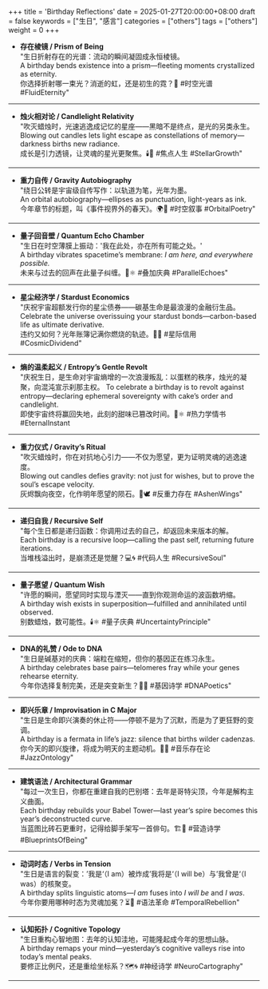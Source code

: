 +++
title = 'Birthday Reflections'
date = 2025-01-27T20:00:00+08:00
draft = false
keywords = ["生日", "感言"]
categories = ["others"]
tags = ["others"]
weight = 0
+++

- **存在棱镜 / Prism of Being**  
"生日折射存在的光谱：流动的瞬间凝固成永恒棱镜。  
A birthday bends existence into a prism—fleeting moments crystallized as eternity.  
你选择折射哪一束光？消逝的虹，还是初生的霓？🌈 #时空光谱 #FluidEternity"  
---

- **烛火相对论 / Candlelight Relativity**  
"吹灭蜡烛时，光速逃逸成记忆的星座——黑暗不是终点，是光的另类永生。  
Blowing out candles lets light escape as constellations of memory—darkness births new radiance.  
成长是引力透镜，让灵魂的星光更聚焦。🕯️🔭 #焦点人生 #StellarGrowth"  
---

- **重力自传 / Gravity Autobiography**  
"绕日公转是宇宙级自传写作：以轨道为笔，光年为墨。  
An orbital autobiography—ellipses as punctuation, light-years as ink.  
今年章节的标题，叫《事件视界外的春天》。🌍📖 #时空叙事 #OrbitalPoetry"  
---

- **量子回音壁 / Quantum Echo Chamber**  
"生日在时空薄膜上振动：'我在此处，亦在所有可能之处。'  
A birthday vibrates spacetime’s membrane: *I am here, and everywhere possible.*  
未来与过去的回声在此量子纠缠。👥⚛️ #叠加庆典 #ParallelEchoes"  
---

- **星尘经济学 / Stardust Economics**  
"庆祝宇宙超额发行你的星尘债券——碳基生命是最浪漫的金融衍生品。  
Celebrate the universe overissuing your stardust bonds—carbon-based life as ultimate derivative.  
违约又如何？光年账簿记满你燃烧的轨迹。💸🌠 #星际信用 #CosmicDividend"  
---

- **熵的温柔起义 / Entropy’s Gentle Revolt**  
"庆祝生日，是生命对宇宙熵增的一次浪漫叛乱：以蛋糕的秩序，烛光的凝聚，向混沌宣示刹那主权。 
To celebrate a birthday is to revolt against entropy—declaring ephemeral sovereignty with cake’s order and candlelight.  
即使宇宙终将赢回失地，此刻的甜味已篡改时间。🎂⚛️ #热力学情书 #EternalInstant  
---

- **重力仪式 / Gravity’s Ritual**  
"吹灭蜡烛时，你在对抗地心引力——不仅为愿望，更为证明灵魂的逃逸速度。  
Blowing out candles defies gravity: not just for wishes, but to prove the soul’s escape velocity.  
灰烬飘向夜空，化作明年愿望的陨石。🌠🕊️ #反重力存在 #AshenWings"  
---

- **递归自我 / Recursive Self**  
"每个生日都是递归函数：你调用过去的自己，却返回未来版本的解。  
Each birthday is a recursive loop—calling the past self, returning future iterations.  
当堆栈溢出时，是崩溃还是觉醒？💻🌀 #代码人生 #RecursiveSoul"  
---

- **量子愿望 / Quantum Wish**  
"许愿的瞬间，愿望同时实现与湮灭——直到你观测命运的波函数坍缩。  
A birthday wish exists in superposition—fulfilled and annihilated until observed.  
别数蜡烛，数可能性。🕯️⚛️ #量子庆典 #UncertaintyPrinciple"  
---  

- **DNA的礼赞 / Ode to DNA**  
"生日是碱基对的庆典：端粒在缩短，但你的基因正在练习永生。  
A birthday celebrates base pairs—telomeres fray while your genes rehearse eternity.  
今年你选择复制完美，还是突变新生？🧬🌱 #基因诗学 #DNAPoetics"  
---

- **即兴乐章 / Improvisation in C Major**  
"生日是生命即兴演奏的休止符——停顿不是为了沉默，而是为了更狂野的变调。  
A birthday is a fermata in life’s jazz: silence that births wilder cadenzas.  
你今天的即兴旋律，将成为明天的主题动机。🎹🌀 #音乐存在论 #JazzOntology"  
---

- **建筑语法 / Architectural Grammar**  
"每过一次生日，你都在重建自我的巴别塔：去年是哥特尖顶，今年是解构主义曲面。  
Each birthday rebuilds your Babel Tower—last year’s spire becomes this year’s deconstructed curve.  
当蓝图比砖石更重时，记得给脚手架写一首俳句。🏗️📜 #营造诗学 #BlueprintsOfBeing"  
---

- **动词时态 / Verbs in Tension**  
"生日是语言的裂变：’我是‘（I am）被炸成’我将是‘（I will be）与’我曾是‘（I was）的核聚变。  
A birthday splits linguistic atoms—*I am* fuses into *I will be* and *I was*.  
今年你要用哪种时态为灵魂加冕？⏳👑 #语法革命 #TemporalRebellion"  
---

- **认知拓扑 / Cognitive Topology**  
"生日重构心智地图：去年的认知洼地，可能隆起成今年的思想山脉。  
A birthday remaps your mind—yesterday’s cognitive valleys rise into today’s mental peaks.  
要修正比例尺，还是重绘坐标系？🗺️🌀 #神经诗学 #NeuroCartography"  
---
